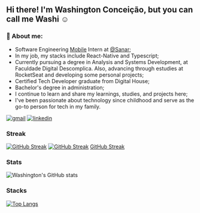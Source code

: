 ## Hi there! I'm Washington Conceição, but you can call me Washi ☺️
### 🚀 About me:
- Software Engineering [Mobile](https://play.google.com/store/apps/details?id=br.com.sanarflix&hl=pt_BR&gl=US&pli=1) Intern at [@Sanar](https://sanarflix.com.br/home/);
- In my job, my stacks include React-Native and Typescript;
- Currently pursuing a degree in Analysis and Systems Development, at Faculdade Digital Descomplica. Also, advancing through estudies at RocketSeat and developing some personal projects;
- Certified Tech Developer graduate from Digital House;
- Bachelor's degree in administration;
- I continue to learn and share my learnings, studies, and projects here;
- I've been passionate about technology since childhood and serve as the go-to person for tech in my family.



[![gmail](https://img.shields.io/badge/Gmail-D14836?style=for-the-badge&logo=gmail&logoColor=white)](mailto:washingtonldamacenac@gmail.com?Subject=Ol%E1%20Washington%2C%20vi%20seu%20perfil%20no%20github)
[![linkedin](https://img.shields.io/badge/LinkedIn-0077B5?style=for-the-badge&logo=linkedin&logoColor=white)](https://www.linkedin.com/in/washingtonldamacenac/)

### Streak
[![GitHub Streak](https://github-readme-streak-stats.herokuapp.com?user=1pretom&theme=onedark&hide_border=true&border_radius=5&locale=pt_BR&short_numbers=true&date_format=j%2Fn%5B%2FY%5D&hide_total_contributions=true)](https://git.io/streak-stats)
[![GitHub Streak](https://github-readme-streak-stats.herokuapp.com?user=1pretom&theme=onedark&hide_border=true&border_radius=5&locale=pt_BR&short_numbers=true&date_format=j%2Fn%5B%2FY%5D&type=png&hide_total_contributions=true)](https://git.io/streak-stats)
[GitHub Streak](https://github-readme-streak-stats.herokuapp.com/?user=1pretom&theme=onedark&hide_border=true&border_radius=5&locale=pt_BR&short_numbers=true&date_format=j%2Fn%5B%2FY%5D&type=json&hide_total_contributions=true)


### Stats
![Washington's GitHub stats](https://github-readme-stats.vercel.app/api?username=1pretom&show_icons=true&theme=synthwave)

### Stacks

[![Top Langs](https://github-readme-stats.vercel.app/api/top-langs/?username=1pretom)](https://github.com/anuraghazra/github-readme-stats&theme=tokyonight)
